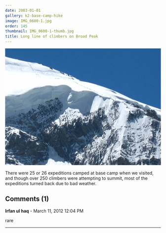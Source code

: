 ```yaml
---
date: 2003-01-01
gallery: k2-base-camp-hike
image: IMG_0600-1.jpg
order: 145
thumbnail: IMG_0600-1-thumb.jpg
title: Long line of climbers on Broad Peak
---
```


![Long line of climbers on Broad Peak](./IMG_0600-1.jpg)

There were 25 or 26 expeditions camped at base camp when we visited, and though over 250 climbers were attempting to summit, most of the expeditions turned back due to bad weather.

<div id="comments">

## Comments (1)

**Irfan ul haq** - March 11, 2012 12:04 PM

rare

---

</div>